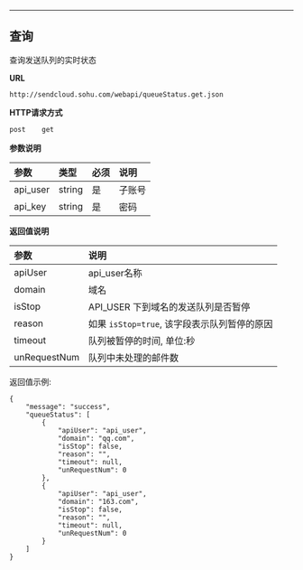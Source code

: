 
- - -

## 查询    
    
查询发送队列的实时状态    

**URL**    
```
http://sendcloud.sohu.com/webapi/queueStatus.get.json
```    
    
**HTTP请求方式**    
```bash
post    get
```
    
**参数说明**    
    
|参数|类型|必须|说明|
|:---|:---|:---|:---|
|api_user|string|是|子账号|
|api_key|string|是|密码|
    
**返回值说明**    

|参数|说明|
|:---|:---|
|apiUser|api_user名称|
|domain|域名|
|isStop|API_USER 下到域名的发送队列是否暂停|
|reason|如果 `isStop=true`, 该字段表示队列暂停的原因|
|timeout|队列被暂停的时间, 单位:秒|
|unRequestNum|队列中未处理的邮件数|
    
返回值示例:
```  
{
    "message": "success",
    "queueStatus": [
        {
            "apiUser": "api_user",
            "domain": "qq.com",
            "isStop": false,
            "reason": "",
            "timeout": null,
            "unRequestNum": 0
        },
        {
            "apiUser": "api_user",
            "domain": "163.com",
            "isStop": false,
            "reason": "",
            "timeout": null,
            "unRequestNum": 0
        }
    ]
}
```
